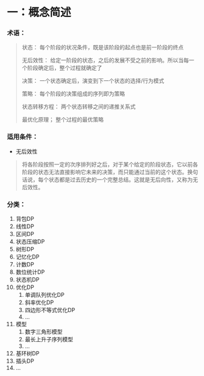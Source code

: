 # 一：概念简述

### 术语：
> 状态： 每个阶段的状况条件，既是该阶段的起点也是前一阶段的终点
> 
> 无后效性： 给定一阶段的状态，之后的发展不受之前的影响。所以当每一个阶段确定后，整个过程就确定了
> 
> 决策： 一个状态确定后，演变到下一个状态的选择/行为模式
> 
> 策略： 每个阶段的决策组成的序列即为策略
> 
> 状态转移方程： 两个状态转移之间的递推关系式
> 
> 最优化原理； 整个过程的最优策略
>

### 适用条件：
* 无后效性
> 将各阶段按照一定的次序排列好之后，对于某个给定的阶段状态，它以前各阶段的状态无法直接影响它未来的决策，而只能通过当前的这个状态。换句话说，每个状态都是过去历史的一个完整总结。这就是无后向性，又称为无后效性。

### 分类：
1. 背包DP
2. 线性DP
3. 区间DP
4. 状态压缩DP
5. 树形DP
6. 记忆化DP
7. 计数DP
8. 数位统计DP
9. 状态机DP
10. 优化DP
    1. 单调队列优化DP
    2. 斜率优化DP
    3. 四边形不等式优化DP
    4. …
11. 模型
    1. 数字三角形模型
    2. 最长上升子序列模型
    3. …
12. 基环树DP
13. 插头DP
14. …
